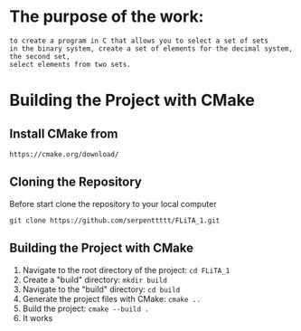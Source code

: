 # The purpose of the work: 
```
to create a program in C that allows you to select a set of sets 
in the binary system, create a set of elements for the decimal system, the second set, 
select elements from two sets.
```
# Building the Project with CMake

## Install CMake from

``` https://cmake.org/download/ ```

## Cloning the Repository

Before start clone the repository to your local computer

``` git clone https://github.com/serpenttttt/FLiTA_1.git ```

## Building the Project with CMake
1. Navigate to the root directory of the project:
   ```cd FLiTA_1```
2. Create a "build" directory:
   ```mkdir build```
3. Navigate to the "build" directory:
   ```cd build```
4. Generate the project files with CMake:
   ```cmake ..```
5. Build the project:
   ```cmake --build .```
6. It works